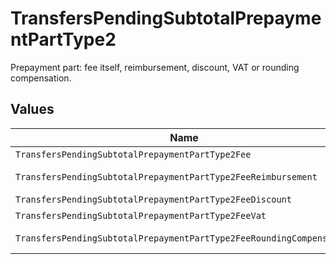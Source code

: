 # TransfersPendingSubtotalPrepaymentPartType2

Prepayment part: fee itself, reimbursement, discount, VAT or rounding compensation.


## Values

| Name                                                                 | Value                                                                |
| -------------------------------------------------------------------- | -------------------------------------------------------------------- |
| `TransfersPendingSubtotalPrepaymentPartType2Fee`                     | fee                                                                  |
| `TransfersPendingSubtotalPrepaymentPartType2FeeReimbursement`        | fee-reimbursement                                                    |
| `TransfersPendingSubtotalPrepaymentPartType2FeeDiscount`             | fee-discount                                                         |
| `TransfersPendingSubtotalPrepaymentPartType2FeeVat`                  | fee-vat                                                              |
| `TransfersPendingSubtotalPrepaymentPartType2FeeRoundingCompensation` | fee-rounding-compensation                                            |